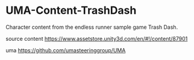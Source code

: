 # UMA-Content-TrashDash
Character content from the endless runner sample game Trash Dash.

source content
https://www.assetstore.unity3d.com/en/#!/content/87901

uma
https://github.com/umasteeringgroup/UMA
